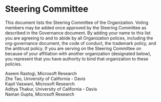 # Steering Committee

This document lists the Steering Committee of the Organization. Voting members may be added once approved by the Steering Committee as described in the Governance document. By adding your name to this list you are agreeing to and to abide by all Organization polices, including the org-governance document, the code of conduct, the trademark policy, and the antitrust policy. If you are serving on the Steering Committee on because of your affiliation with another organization (designated below), you represent that you have authority to bind that organization to these policies.


Aseem Rastogi, Microsoft Research<br>
Zhe Tao, University of California - Davis<br>
Kapil Vaswani, Microsoft Research<br>
Aditya Thakur, University of California - Davis<br>
Naman Gupta, Microsoft Research<br>
